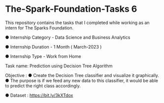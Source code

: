 # The-Spark-Foundation-Tasks 6
This repository contains the tasks that I completed while working as an intern for The Sparks Foundation.

● Internship Category - Data Science and Business Analytics

● Internship Duration - 1 Month ( March-2023 )

● Internship Type - Work from Home

Task name: Prediction using Decision Tree Algorithm

Objective : 
● Create the Decision Tree classifier and visualize it graphically.
● The purpose is if we feed any new data to this classifier, it would be able to
predict the right class accordingly.


● Dataset : https://bit.ly/3kXTdox
